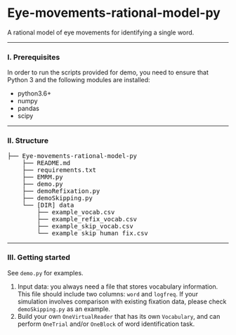 # Eye-movements-rational-model-py

A rational model of eye movements for identifying a single word.

---
### I. Prerequisites
In order to run the scripts provided for demo, you need to ensure that Python 3 and the following modules are installed:  

- python3.6+
- numpy
- pandas
- scipy

---
### II. Structure
<pre>
├── Eye-movements-rational-model-py
    ├── README.md
    ├── requirements.txt
    ├── EMRM.py
    ├── demo.py
    ├── demoRefixation.py
    ├── demoSkipping.py
    └── [DIR] data
        ├── example_vocab.csv
        ├── example_refix_vocab.csv
        ├── example_skip_vocab.csv
        └── example_skip_human_fix.csv
</pre>

---
### III. Getting started
See `demo.py` for examples.

1. Input data: you always need a file that stores vocabulary information. This file should include two columns: `word` and `logfreq`. If your simulation involves comparison with existing fixation data, please check `demoSkipping.py` as an example.
2. Build your own `OneVirtualReader` that has its own `Vocabulary`, and can perform `OneTrial` and/or `OneBlock` of word identification task.